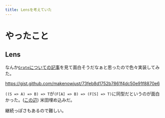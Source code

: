 ```yaml
---
title: Lensを考えていた
---
```


# やったこと

## Lens

なんか[`Grate`についての記事](https://zenn.dev/trap/articles/a19b14d0b5f272)を見て面白そうだなぁと思ったので色々実装してみた。

<https://gist.github.com/makenowjust/73feb8d1752b7861f4dc50e91f8870e6>

`((S => A) => B) => T`が`(F[A] => B) => (F[S] => T)`に同型だというのが面白かった。([この辺](https://r6research.livejournal.com/28050.html))
米田埋め込みだ。

継続っぽさもあるので難しい。
